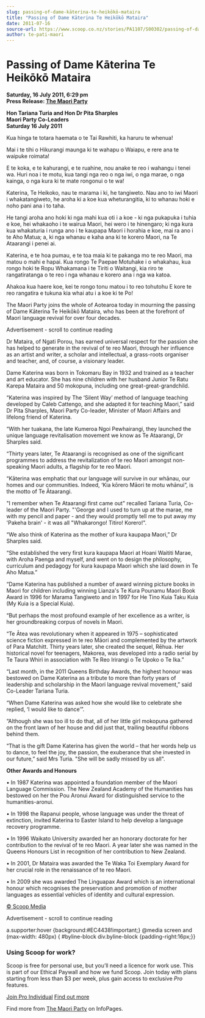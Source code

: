 ```yaml
---
slug: passing-of-dame-kāterina-te-heikōkō-mataira
title: "Passing of Dame Kāterina Te Heikōkō Mataira"
date: 2011-07-16
source-url: https://www.scoop.co.nz/stories/PA1107/S00302/passing-of-dame-katerina-te-heikoko-mataira.htm
author: te-pati-maori
---
```

Passing of Dame Kāterina Te Heikōkō Mataira
===========================================

**Saturday, 16 July 2011, 6:29 pm**  
**Press Release: [The Maori Party](https://info.scoop.co.nz/The_Maori_Party)**

**Hon Tariana Turia and Hon Dr Pita Sharples**  
**Maori Party Co-Leaders**  
**Saturday 16 July 2011**  

  
Kua hinga te totara haemata o te Tai Rawhiti, ka haruru te whenua!

Mai i te tihi o Hikurangi maunga ki te wahapu o Waiapu, e rere ana te waipuke roimata!

E te koka, e te kahurangi, e te ruahine, nou anake te reo i wahangu i tenei wa. Huri noa i te motu, kua tangi nga reo o nga iwi, o nga marae, o nga kainga, o nga kura ki te mate rongonui o te wa!

Katerina, Te Heikoko, nau te marama i ki, he tangiweto. Nau ano to iwi Maori i whakatangiweto, he aroha ki a koe kua wheturangitia, ki to whanau hoki e noho pani ana i to taha.

He tangi aroha ano hoki ki nga mahi kua oti i a koe - ki nga pukapuka i tuhia e koe, hei whakaoho i te wairua Maori, hei wero i te hinengaro; ki nga kura kua whakaturia i runga ano i te kaupapa Maori i horahia e koe, mai ra ano i te Aho Matua; a, ki nga whanau e kaha ana ki te korero Maori, na Te Ataarangi i penei ai.

Katerina, e te hoa pumau, e te toa maia ki te pakanga mo te reo Maori, ma matou o mahi e hapai. Kua rongo Te Paepae Motuhake i o whakahau, kua rongo hoki te Ropu Whakamana i te Tiriti o Waitangi, kia riro te rangatiratanga o te reo i nga whanau e korero ana i nga wa katoa.

Ahakoa kua haere koe, kei te rongo tonu matou i to reo tohutohu E kore te reo rangatira e tukuna kia whai atu i a koe ki te Po!

The Maori Party joins the whole of Aotearoa today in mourning the passing of Dame Kāterina Te Heikōkō Mataira, who has been at the forefront of Maori language revival for over four decades.

Advertisement - scroll to continue reading





Dr Mataira, of Ngati Porou, has earned universal respect for the passion she has helped to generate in the revival of te reo Maori, through her influence as an artist and writer, a scholar and intellectual, a grass-roots organiser and teacher, and, of course, a visionary leader.

Dame Katerina was born in Tokomaru Bay in 1932 and trained as a teacher and art educator. She has nine children with her husband Junior Te Ratu Karepa Mataira and 50 mokopuna, including one great-great-grandchild.

“Katerina was inspired by The ‘Silent Way’ method of language teaching developed by Caleb Cattengo, and she adapted it for teaching Maori,” said Dr Pita Sharples, Maori Party Co-leader, Minister of Maori Affairs and lifelong friend of Katerina.

“With her tuakana, the late Kumeroa Ngoi Pewhairangi, they launched the unique language revitalisation movement we know as Te Ataarangi, Dr Sharples said.

“Thirty years later, Te Ataarangi is recognised as one of the significant programmes to address the revitalization of te reo Maori amongst non-speaking Maori adults, a flagship for te reo Maori.

“Kāterina was emphatic that our language will survive in our whānau, our homes and our communities. Indeed, ‘Kia kōrero Māori te motu whānui”, is the motto of Te Ātaarangi.

"I remember when Te Ataarangi first came out" recalled Tariana Turia, Co-leader of the Maori Party. "'George and I used to turn up at the marae, me with my pencil and paper - and they would promptly tell me to put away my 'Pakeha brain' - it was all "Whakarongo! Titiro! Korero!".

“We also think of Katerina as the mother of kura kaupapa Maori,” Dr Sharples said.

“She established the very first kura kaupapa Maori at Hoani Waititi Marae, with Aroha Paenga and myself, and went on to design the philosophy, curriculum and pedagogy for kura kaupapa Maori which she laid down in Te Aho Matua.”

“Dame Katerina has published a number of award winning picture books in Maori for children including winning Lianza's Te Kura Pounamu Maori Book Award in 1996 for Marama Tangiweto and in 1997 for He Tino Kuia Taku Kuia (My Kuia is a Special Kuia).

“But perhaps the most profound example of her excellence as a writer, is her groundbreaking corpus of novels in Maori.

“Te Ātea was revolutionary when it appeared in 1975 – sophisticated science fiction expressed in te reo Māori and complemented by the artwork of Para Matchitt. Thirty years later, she created the sequel, Rēhua. Her historical novel for teenagers, Makorea, was developed into a radio serial by Te Taura Whiri in association with Te Reo Irirangi o Te Upoko o Te Ika.”

“Last month, in the 2011 Queens Birthday Awards, the highest honour was bestowed on Dame Katerina as a tribute to more than forty years of leadership and scholarship in the Maori language revival movement,” said Co-Leader Tariana Turia.

“When Dame Katerina was asked how she would like to celebrate she replied, ‘I would like to dance’”.

“Although she was too ill to do that, all of her little girl mokopuna gathered on the front lawn of her house and did just that, trailing beautiful ribbons behind them.

“That is the gift Dame Katerina has given the world – that her words help us to dance, to feel the joy, the passion, the exuberance that she invested in our future,” said Mrs Turia. "She will be sadly missed by us all".  
  
**Other Awards and Honours**

• In 1987 Katerina was appointed a foundation member of the Maori Language Commission. The New Zealand Academy of the Humanities has bestowed on her the Pou Aronui Award for distinguished service to the humanities-aronui.

• In 1998 the Rapanui people, whose language was under the threat of extinction, invited Katerina to Easter Island to help develop a language recovery programme.

• In 1996 Waikato University awarded her an honorary doctorate for her contribution to the revival of te reo Maori. A year later she was named in the Queens Honours List in recognition of her contribution to New Zealand.

• In 2001, Dr Mataira was awarded the Te Waka Toi Exemplary Award for her crucial role in the renaissance of te reo Maori.

• In 2009 she was awarded The Linguapax Award which is an international honour which recognises the preservation and promotion of mother languages as essential vehicles of identity and cultural expression.

[© Scoop Media](http://www.scoop.co.nz/about/terms.html)  

Advertisement - scroll to continue reading



a.supporter:hover {background:#EC4438!important;} @media screen and (max-width: 480px) { #byline-block div.byline-block {padding-right:16px;}}

### Using Scoop for work?

Scoop is free for personal use, but you’ll need a licence for work use. This is part of our Ethical Paywall and how we fund Scoop. Join today with plans starting from less than $3 per week, plus gain access to exclusive _Pro_ features.  
  
[Join Pro Individual](https://pro.scoop.co.nz/Individual/?from=ProIn24) [Find out more](https://pro.scoop.co.nz/using-scoop-for-work/?from=ProIn24)

Find more from [The Maori Party](https://info.scoop.co.nz/The_Maori_Party) on InfoPages.